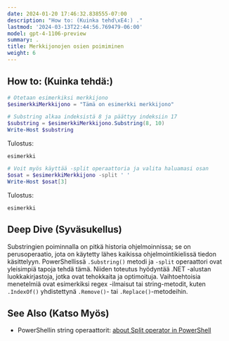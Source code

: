 ```yaml
---
date: 2024-01-20 17:46:32.838555-07:00
description: "How to: (Kuinka tehd\xE4:) ."
lastmod: '2024-03-13T22:44:56.769479-06:00'
model: gpt-4-1106-preview
summary: .
title: Merkkijonojen osien poimiminen
weight: 6
---
```


## How to: (Kuinka tehdä:)
```PowerShell
# Otetaan esimerkiksi merkkijono
$esimerkkiMerkkijono = "Tämä on esimerkki merkkijono"

# Substring alkaa indeksistä 8 ja päättyy indeksiin 17
$substring = $esimerkkiMerkkijono.Substring(8, 10)
Write-Host $substring
```

Tulostus:
```
esimerkki
```

```PowerShell
# Voit myös käyttää -split operaattoria ja valita haluamasi osan
$osat = $esimerkkiMerkkijono -split ' '
Write-Host $osat[3]
```

Tulostus:
```
esimerkki
```

## Deep Dive (Syväsukellus)
Substringien poiminnalla on pitkä historia ohjelmoinnissa; se on perusoperaatio, jota on käytetty lähes kaikissa ohjelmointikielissä tiedon käsittelyyn. PowerShellissä `.Substring()` metodi ja `-split` operaattori ovat yleisimpiä tapoja tehdä tämä.  Niiden toteutus hyödyntää .NET -alustan luokkakirjastoja, jotka ovat tehokkaita ja optimoituja. Vaihtoehtoisia menetelmiä ovat esimerkiksi regex -ilmaisut tai string-metodit, kuten `.IndexOf()` yhdistettynä `.Remove()`- tai `.Replace()`-metodeihin.

## See Also (Katso Myös)
- PowerShellin string operaattorit: [about Split operator in PowerShell](https://docs.microsoft.com/en-us/powershell/module/microsoft.powershell.core/about/about_split?view=powershell-7.1)
